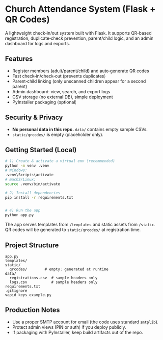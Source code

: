 # Church Attendance System (Flask + QR Codes)

A lightweight check‑in/out system built with Flask. It supports QR-based registration, duplicate‑check prevention, parent/child logic, and an admin dashboard for logs and exports.

## Features
- Register members (adult/parent/child) and auto‑generate QR codes
- Fast check‑in/check‑out (prevents duplicates)
- Parent‑child linking (only unscanned children appear for a second parent)
- Admin dashboard: view, search, and export logs
- CSV storage (no external DB), simple deployment
- PyInstaller packaging (optional)

## Security & Privacy
- **No personal data in this repo.** `data/` contains empty sample CSVs.
- `static/qrcodes/` is empty (placeholder only).

## Getting Started (Local)

```bash
# 1) Create & activate a virtual env (recommended)
python -m venv .venv
# Windows:
.venv\Scripts\activate
# macOS/Linux:
source .venv/bin/activate

# 2) Install dependencies
pip install -r requirements.txt


# 4) Run the app
python app.py
```

The app serves templates from `/templates` and static assets from `/static`. QR codes will be generated to `static/qrcodes/` at registration time.

## Project Structure
```
app.py
templates/
static/
  qrcodes/        # empty; generated at runtime
data/
  registrations.csv  # sample headers only
  logs.csv           # sample headers only
requirements.txt
.gitignore
vapid_keys_example.py
```

## Production Notes
- Use a proper SMTP account for email (the code uses standard `smtplib`).
- Protect admin views (PIN or auth) if you deploy publicly.
- If packaging with PyInstaller, keep build artifacts out of the repo.